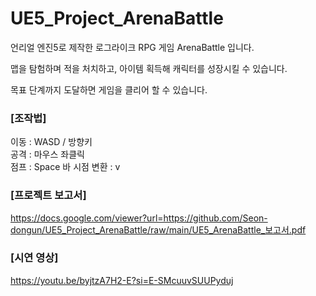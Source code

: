# UE5_Project_ArenaBattle

언리얼 엔진5로 제작한 로그라이크 RPG 게임 ArenaBattle 입니다.  
  
맵을 탐험하며 적을 처치하고, 아이템 획득해 캐릭터를 성장시킬 수 있습니다.  
  
목표 단계까지 도달하면 게임을 클리어 할 수 있습니다.  

  


### [조작법]  
이동 : WASD / 방향키  
공격 : 마우스 좌클릭  
점프 : Space 바
시점 변환 : v  

### [프로젝트 보고서]  
https://docs.google.com/viewer?url=https://github.com/Seon-dongun/UE5_Project_ArenaBattle/raw/main/UE5_ArenaBattle_보고서.pdf  

### [시연 영상]  
https://youtu.be/byjtzA7H2-E?si=E-SMcuuvSUUPyduj  
